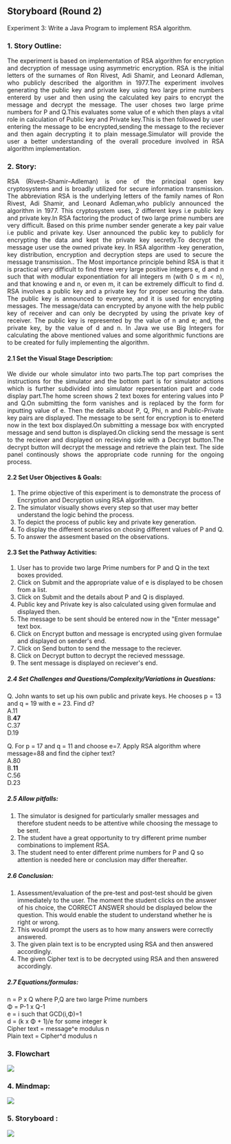 ## Storyboard (Round 2)

Experiment 3: Write a Java Program to implement RSA algorithm.

### 1. Story Outline:
<div align="justify">
The experiment is based on implementation of RSA algorithm for encryption and decryption of message using asymmetric encryption.
RSA is the initial letters of the surnames of Ron Rivest, Adi Shamir, and Leonard Adleman, who publicly described the algorithm in 1977.The experiment involves generating the public key and private key using two large prime numbers entererd by user and then using the calculated key pairs to encrypt the message and decrypt the message.
The user choses two large prime numbers for P and Q.This evaluates some value of e which then plays a vital role in calculation of Public key and Private key.This is then followed by user entering the message to be encrypted,sending the message to the reciever and then again decrypting it to plain message.Simulator will provide the user a better understanding of the overall procedure involved in RSA algorithm implementation.</div>

### 2. Story:
<div align="justify">
RSA (Rivest–Shamir–Adleman) is one of the principal open key cryptosystems and is broadly utilized for secure information transmission. The abbreviation RSA is the underlying letters of the family names of Ron Rivest, Adi Shamir, and Leonard Adleman,who publicly announced the algorithm in 1977. This cryptosystem uses, 2 different keys i.e public key and private key.In RSA factoring the product of two large prime numbers are very difficult.
Based on this prime number sender generate a key pair value i.e public and private key. User announced the public key to publicly for encrypting the data and kept the private key secretly.To decrypt the message user use the owned private key.
In RSA algorithm -key generation, key distribution, encryption and decryption steps are used to secure the message transmission..
The Most importance principle behind RSA is that it is practical very difficult to find three very large positive integers e, d and n such that with modular exponentiation for all integers m (with 0 ≤ m < n), and that knowing e and n, or even m, it can be extremely difficult to find d. 
RSA involves a public key and a private key for proper securing the data. The public key is announced to everyone, and it is used for encrypting messages. The message/data can encrypted by anyone with the help public key of receiver and can only be decrypted by using the private key of receiver. The public key is represented by the value of n and e; and, the private key, by the value of d and n.
In Java we use Big Integers for calculating the above mentioned values and some algorithmic functions are to be created for fully implementing the algorithm.</div>

#### 2.1 Set the Visual Stage Description:
<div align="justify">
We divide our whole simulator into two parts.The top part comprises the instructions for the simulator and the bottom part is for simulator actions which is further subdivided into simulator representation part and code display part.The home screen shows 2 text boxes for entering values into P and Q.On submitting the form vanishes and is replaced by the form for inputting value of e. Then the details about P, Q, Phi, n and Public-Private key pairs are displayed.
The message to be sent for encryption is to eneterd now in the text box displayed.On submitting a message box with encrypted message and send button is displayed.On clicking send the message is sent to the reciever and displayed on recieving side with a Decrypt button.The decrypt button will decrypt the message and retrieve the plain text.
The side panel continously shows the appropriate code running for the ongoing process.</div>

#### 2.2 Set User Objectives & Goals:

1. The prime objective of this experiment is to demonstrate the process of Encryption and Decryption using RSA algorithm.<br>
2. The simulator visually shows every step so that user may better understand the logic behind the process.<br>
3. To depict the process of public key and private key generation.<br>
4. To display the different scenarios on chosing different values of P and Q.<br>
5. To answer the assesment based on the observations.<br>

#### 2.3 Set the Pathway Activities:

1. User has to provide two large Prime numbers for P and Q in the text boxes provided.<br>
2. Click on Submit and the appropriate value of e is displayed to be chosen from a list.<br>
3. Click on Submit and the details about P and Q is displayed.<br>
4. Public key and Private key is also calculated using given formulae and displayed then.<br>
5. The message to be sent should be entered now in the "Enter message" text box.<br>
6. Click on Encrypt button and message is encrypted using given formulae and displayed on sender's end.<br>
7. Click on Send button to send the message to the reciever.<br>
8. Click on Decrypt button to decrypt the recieved messsage.<br>
9. The sent message is displayed on reciever's end.<br>

##### 2.4 Set Challenges and Questions/Complexity/Variations in Questions:

Q. John wants to set up his own public and private keys. He chooses p = 13 and q = 19 with e = 23. Find d?<br>
A.11<br>
B.<b>47</b><br>
C.37<br>
D.19<br>

Q. For p = 17 and q = 11 and choose e=7. Apply RSA algorithm where message=88 and find the cipher text?<br>
A.80<br>
B.<b>11</b><br>
C.56<br>
D.23<br>


##### 2.5 Allow pitfalls:

1. The simulator is designed for particularly smaller messages and therefore student needs to be attentive while choosing the message to be sent.<br>
2. The student have a great opportunity to try different prime number combinations to implement RSA.<br>
3. The student need to enter different prime numbers for P and Q so attention is needed here or conclusion may differ thereafter.

##### 2.6 Conclusion:

1. Assessment/evaluation of the pre-test and post-test should be given immediately to the user. The moment the student clicks on the answer of his choice, the CORRECT ANSWER should be displayed below the question. This would enable the student to understand whether he is right or wrong.<br>
2. This would prompt the users as to how many answers were correctly answered.<br>
3. The given plain text is to be encrypted using RSA and then answered accordingly.<br>
4. The given Cipher text is to be decrypted using RSA and then answered accordingly.<br>

##### 2.7 Equations/formulas: 

n = P x Q where P,Q are two large Prime numbers<br>
&Phi; = P-1 x Q-1 <br>
e = i such that GCD(i,&Phi;)=1 <br>
d = (k x &Phi; + 1)/e for some integer k <br>
Cipher text = message^e modulus n <br>
Plain text = Cipher^d modulus n <br>

### 3. Flowchart 

<img src="flowchart/flowchart.png"/><br>

### 4. Mindmap:

<img src="mindmap/mindmap.png"/>

### 5. Storyboard :

<img src="storyboard/storyboard.gif"/>
